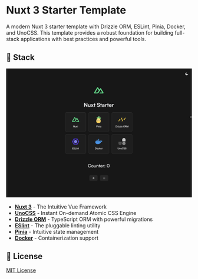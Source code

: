 # Nuxt 3 Starter Template

A modern Nuxt 3 starter template with Drizzle ORM, ESLint, Pinia, Docker, and UnoCSS. This template provides a robust foundation for building full-stack applications with best practices and powerful tools.

## 🚀 Stack

![Nuxt 3 Starter Template](app/public/images/image.png)

- **[Nuxt 3](https://nuxt.com/)** - The Intuitive Vue Framework
- **[UnoCSS](https://unocss.dev/)** - Instant On-demand Atomic CSS Engine
- **[Drizzle ORM](https://orm.drizzle.team/)** - TypeScript ORM with powerful migrations
- **[ESlint](https://eslint.org/)** - The pluggable linting utility
- **[Pinia](https://pinia.vuejs.org/)** - Intuitive state management
- **[Docker](https://www.docker.com/)** - Containerization support

## 📄 License

[MIT License](./LICENSE)
